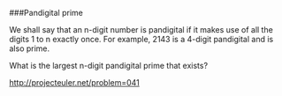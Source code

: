###Pandigital prime

We shall say that an n-digit number is pandigital if it makes use of all the
digits 1 to n exactly once. For example, 2143 is a 4-digit pandigital and is
also prime.

What is the largest n-digit pandigital prime that exists?

http://projecteuler.net/problem=041
